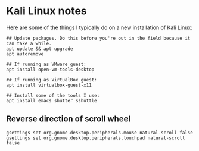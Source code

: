# Kali Linux notes
Here are some of the things I typically do on a new installation of Kali Linux:

```
## Update packages. Do this before you're out in the field because it can take a while.
apt update && apt upgrade
apt autoremove

## If running as VMware guest:
apt install open-vm-tools-desktop

## If running as VirtualBox guest:
apt install virtualbox-guest-x11

## Install some of the tools I use:
apt install emacs shutter sshuttle
```

## Reverse direction of scroll wheel
```
gsettings set org.gnome.desktop.peripherals.mouse natural-scroll false
gsettings set org.gnome.desktop.peripherals.touchpad natural-scroll false
```
